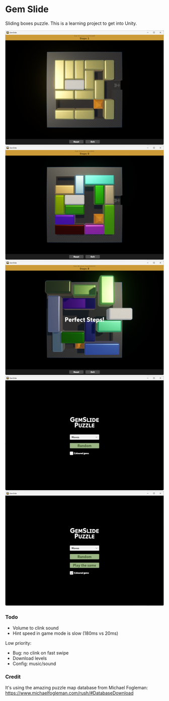 # Gem Slide

Sliding boxes puzzle. This is a learning project to get into Unity.

![Screenshot of game](./Misc/gs_no_color.png)
![Screenshot of game](./Misc/gs_color.png)
![Screenshot of game](./Misc/gs_winning.png)
![Screenshot of game](./Misc/gs_menu_minimal.png)
![Screenshot of game](./Misc/gs_menu.png)

### Todo

- Volume to clink sound
- Hint speed in game mode is slow (180ms vs 20ms)

Low priority:

- Bug: no clink on fast swipe
- Download levels
- Config: music/sound

### Credit

It's using the amazing puzzle map database from Michael Fogleman: https://www.michaelfogleman.com/rush/#DatabaseDownload
